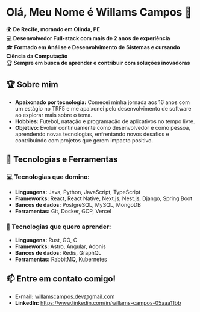 # Olá, Meu Nome é Willams Campos 👋

🌍 **De Recife, morando em Olinda, PE**  
💻 **Desenvolvedor Full-stack com mais de 2 anos de experiência**  
🎓 **Formado em Análise e Desenvolvimento de Sistemas e cursando Ciência da Computação**  
🏆 **Sempre em busca de aprender e contribuir com soluções inovadoras**

## 🏆 Sobre mim

- **Apaixonado por tecnologia:** Comecei minha jornada aos 16 anos com um estágio no TRF5 e me apaixonei pelo desenvolvimento de software ao explorar mais sobre o tema.
- **Hobbies:** Futebol, natação e programação de aplicativos no tempo livre.
- **Objetivo:** Evoluir continuamente como desenvolvedor e como pessoa, aprendendo novas tecnologias, enfrentando novos desafios e contribuindo com projetos que gerem impacto positivo.

## 🚀 Tecnologias e Ferramentas

### 💻 Tecnologias que domino:

- **Linguagens:** Java, Python, JavaScript, TypeScript
- **Frameworks:** React, React Native, Next.js, Nest.js, Django, Spring Boot
- **Bancos de dados:** PostgreSQL, MySQL, MongoDB
- **Ferramentas:** Git, Docker, GCP, Vercel

### 🌱 Tecnologias que quero aprender:

- **Linguagens:** Rust, GO, C
- **Frameworks:** Astro, Angular, Adonis
- **Bancos de dados:** Redis, GraphQL
- **Ferramentas:** RabbitMQ, Kubernetes

## 📫 Entre em contato comigo!

- **E-mail:** willamscampos.dev@gmail.com
- **LinkedIn:** https://www.linkedin.com/in/willams-campos-05aaa11bb
